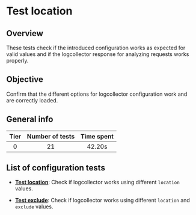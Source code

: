 # Test location

## Overview 

These tests check if the introduced configuration works as expected for valid values and if the logcollector 
response for analyzing requests works properly.

## Objective

Confirm that the different options for logcollector configuration work and are correctly loaded.

## General info

|Tier | Number of tests | Time spent |
|:--:|:--:|:--:|
| 0 | 21 | 42.20s |

## List of configuration tests

- **[Test location](test_location.md)**: Check if logcollector works using different `location` values.

- **[Test exclude](test_location_exclude.md)**: Check if logcollector works using different `location` and `exclude` values.

